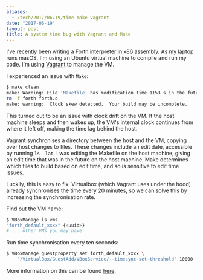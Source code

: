 ```yaml
---
aliases:
  - /tech/2017/06/19/time-make-vagrant
date: "2017-06-19"
layout: post
title: A system time bug with Vagrant and Make
---
```


I've recently been writing a Forth interpreter in x86 assembly. As my laptop
runs masOS, I'm using an Ubuntu virtual machine to compile and run my code. I'm
using [Vagrant](https://www.vagrantup.com) to manage the VM.

I experienced an issue with `Make`:

```sh
$ make clean
make: Warning: File 'Makefile' has modification time 1153 s in the future
rm -f forth forth.o
make: warning:  Clock skew detected.  Your build may be incomplete.
```

This turned out to be an issue with clock drift on the VM. If the host machine
sleeps and then wakes up, the VM's internal clock continues from where it left
off, making the time lag behind the host.

Vagrant synchronises a directory between the host and the VM, copying over host
changes to files. These changes include an edit date, accessible by running
`ls -lat`. I was editing the Makefile on the host machine, giving an edit time
that was in the future on the host machine. Make determines which files to build
based on edit time, and so is sensitive to edit time issues.

Luckily, this is easy to fix. Virtualbox (which Vagrant uses under the hood)
already synchronises the time every 20 minutes, so we can solve this by
increasing the synchronisation rate.

Find out the VM name:

```sh
$ VBoxManage ls vms
"forth_default_xxxx" {<uuid>}
# ... other VMs you may have
```

Run time synchronisation every ten seconds:

```sh
$ VBoxManage guestproperty set forth_default_xxxx \
    "/VirtualBox/GuestAdd/VBoxService/--timesync-set-threshold" 10000
```

More information on this can be found
[here](https://stackoverflow.com/questions/19490652/how-to-sync-time-on-host-wake-up-within-virtualbox).
